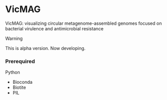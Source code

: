 # VicMAG

VicMAG: visualizing circular metagenome-assembled genomes focused on bacterial virulence and antimicrobial resistance

>[!WARNING]
>This is alpha version. Now developing.

### Prerequired
Python
- Bioconda
- Biotite
- PIL

